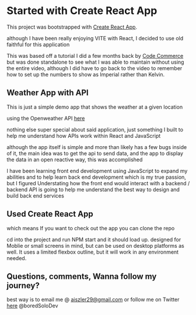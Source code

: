 # Started with Create React App

This project was bootstrapped with [Create React App](https://github.com/facebook/create-react-app).

although I have been really enjoying VITE with React, I decided to use old faithful for this application

This was based off a tutorial I did a few months back by [Code Commerce](https://www.youtube.com/@codecommerce) but was done standalone to see what I was able to maintain without using the entire video, although I did have to go back to the video to remember how to set up the numbers to show as Imperial rather than Kelvin.

## Weather App with API

This is just a simple demo app that shows the weather at a given location

using the Openweather API [here](https://openweathermap.org/current)

nothing else super special about said application, just something I built to help me understand how APIs work within React and JavaScript

although the app itself is simple and more than likely has a few bugs inside of it, the main idea was to get the api to send data, and the app to display the data in an open reactive way, this was accomplished

I have been learning front end development using JavaScript to expand my abilities and to help learn back end development which is my true passion, but I figured Understating how the front end would interact with a backend / backend API is going to help me understand the best way to design and build back end services

## Used Create React App

which means If you want to check out the app you can clone the repo

cd into the project and run NPM start and it should load up. designed for Moblie or small screens in mind, but can be used on desktop platforms as well. It uses a limited flexbox outline, but it will work in any environment needed.

## Questions, comments, Wanna follow my journey?

best way is to email me @ aiszler29@gmail.com
or follow me on Twitter [here](https://twitter.com/BoredSoloDev
) @boredSoloDev